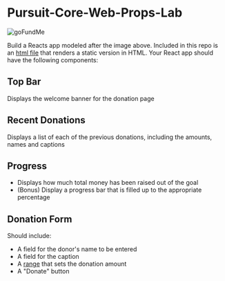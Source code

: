 # Pursuit-Core-Web-Props-Lab

![goFundMe](./goFundMe.png)

Build a Reacts app modeled after the image above.  Included in this repo is an [html file](https://github.com/joinpursuit/Pursuit-Core-Web-Props-Lab/blob/master/index.html) that renders a static version in HTML.  Your React app should have the following components:

## Top Bar

Displays the welcome banner for the donation page

## Recent Donations

Displays a list of each of the previous donations, including the amounts, names and captions

## Progress

- Displays how much total money has been raised out of the goal
- (Bonus) Display a progress bar that is filled up to the appropriate percentage

## Donation Form

Should include:

- A field for the donor's name to be entered
- A field for the caption
- A [range](https://www.w3schools.com/tags/att_input_type_range.asp) that sets the donation amount
- A "Donate" button
